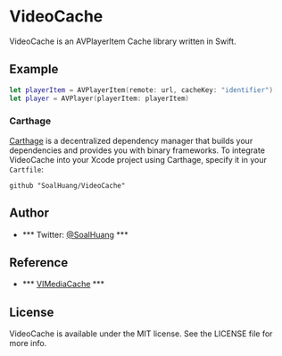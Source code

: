 # VideoCache

VideoCache is an AVPlayerItem Cache library written in Swift.

## Example

```swift
let playerItem = AVPlayerItem(remote: url, cacheKey: "identifier")
let player = AVPlayer(playerItem: playerItem)
```


### Carthage

[Carthage](https://github.com/SoalHuang/VideoCache) is a decentralized dependency manager that builds your dependencies and provides you with binary frameworks. To integrate VideoCache into your Xcode project using Carthage, specify it in your `Cartfile`:

```ogdl
github "SoalHuang/VideoCache"
```


## Author
* *** Twitter: [@SoalHuang](https://twitter.com/SoalHuang) ***

## Reference
* *** [VIMediaCache](https://github.com/vitoziv/VIMediaCache) ***

## License

VideoCache is available under the MIT license. See the LICENSE file for more info.
